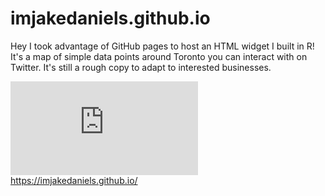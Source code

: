 # imjakedaniels.github.io
Hey I took advantage of GitHub pages to host an HTML widget I built in R!
It's a map of simple data points around Toronto you can interact with on Twitter.
It's still a rough copy to adapt to interested businesses.

![image](https://github.com/imjakedaniels/imjakedaniels.github.io/blob/master/index.html?raw=TRUE)
https://imjakedaniels.github.io/
